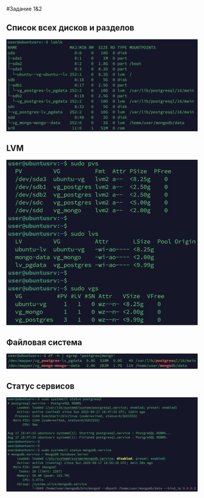 #Задание 1&2

## Список всех дисков и разделов
![alt text](image.png)

## LVM
![alt text](image-1.png)

## Файловая система
![alt text](image-2.png)

## Статус сервисов
![alt text](image-3.png)